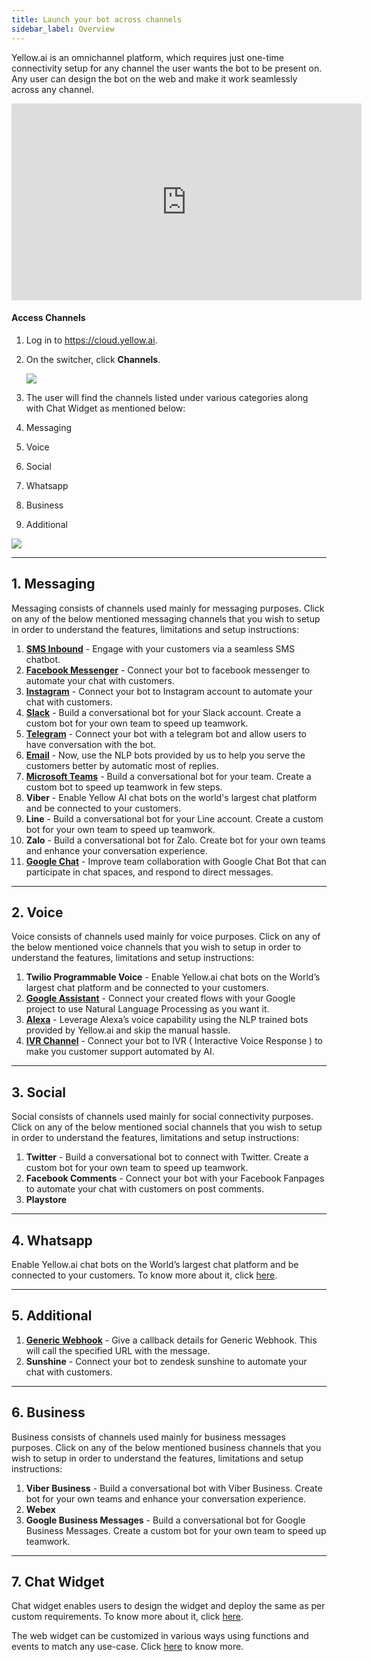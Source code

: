 ```yaml
---
title: Launch your bot across channels
sidebar_label: Overview
---
```


Yellow.ai is an omnichannel platform, which requires just one-time connectivity setup for any channel the user wants the bot to be present on. Any user can design the bot on the web and make it work seamlessly across any channel.


<iframe width="560" height="315" src="https://www.youtube.com/embed/wPJKEVAojpQ" title="YouTube video player" frameborder="0" allow="autoplay; clipboard-write; picture-in-picture" allowfullscreen></iframe>

#### Access Channels

1. Log in to https://cloud.yellow.ai.

2. On the switcher, click **Channels**.

   ![](https://i.imgur.com/K9D6fVB.jpg)

3. The user will find the channels listed under various categories along with Chat Widget as mentioned below:

1. Messaging
2. Voice
3. Social
4. Whatsapp
5. Business
6. Additional

![](https://i.imgur.com/AtOYLGk.png)

---
## 1. Messaging

Messaging consists of channels used mainly for messaging purposes. Click on any of the below mentioned messaging channels that you wish to setup in order to understand the features, limitations and setup instructions: 

1. **[SMS Inbound](https://docs.yellow.ai/docs/platform_concepts/channelConfiguration/sms-outbound-india)** - Engage with your customers via a seamless SMS chatbot.
2. **[Facebook Messenger](https://docs.yellow.ai/docs/platform_concepts/channelConfiguration/facebook-messenger/)** - Connect your bot to facebook messenger to automate your chat with customers.
3. **[Instagram](https://docs.yellow.ai/docs/platform_concepts/channelConfiguration/instagram)** - Connect your bot to Instagram account to automate your chat with customers.
4. **[Slack](https://docs.yellow.ai/docs/platform_concepts/channelConfiguration/slack2)** - Build a conversational bot for your Slack account. Create a custom bot for your own team to speed up teamwork.
5. **[Telegram](https://docs.yellow.ai/docs/platform_concepts/channelConfiguration/telegram)** - Connect your bot with a telegram bot and allow users to have conversation with the bot.
6. **[Email](https://docs.yellow.ai/docs/platform_concepts/channelConfiguration/email-outbound)** - Now, use the NLP bots provided by us to help you serve the customers better by automatic most of replies.
7. **[Microsoft Teams](https://docs.yellow.ai/docs/platform_concepts/channelConfiguration/teams)** - Build a conversational bot for your team. Create a custom bot to speed up teamwork in few steps.
8. **Viber** - Enable Yellow AI chat bots on the world's largest chat platform and be connected to your customers.
9. **Line** - Build a conversational bot for your Line account. Create a custom bot for your own team to speed up teamwork.
10. **Zalo** - Build a conversational bot for Zalo. Create bot for your own teams and enhance your conversation experience.
11. **[Google Chat](https://docs.yellow.ai/docs/platform_concepts/channelConfiguration/googleChat)** - Improve team collaboration with Google Chat Bot that can participate in chat spaces, and respond to direct messages.

---
## 2. Voice

Voice consists of channels used mainly for voice purposes. Click on any of the below mentioned voice channels that you wish to setup in order to understand the features, limitations and setup instructions:

1. **Twilio Programmable Voice** - Enable Yellow.ai chat bots on the World’s largest chat platform and be connected to your customers.
2. **[Google Assistant](https://docs.yellow.ai/docs/platform_concepts/channelConfiguration/google-assistant)** - Connect your created flows with your Google project to use Natural Language Processing as you want it.
3. **[Alexa](https://docs.yellow.ai/docs/platform_concepts/channelConfiguration/alexa)** - Leverage Alexa’s voice capability using the NLP trained bots provided by Yellow.ai and skip the manual hassle.
4. **[IVR Channel](https://docs.yellow.ai/docs/platform_concepts/channelConfiguration/ivr-bots)** - Connect your bot to IVR ( Interactive Voice Response ) to make you customer support automated by AI.

---
## 3. Social

Social consists of channels used mainly for social connectivity purposes. Click on any of the below mentioned social channels that you wish to setup in order to understand the features, limitations and setup instructions:

1. **Twitter** - Build a conversational bot to connect with Twitter. Create a custom bot for your own team to speed up teamwork.
2. **Facebook Comments** - Connect your bot with your Facebook Fanpages to automate your chat with customers on post comments.
3. **Playstore**

---
## 4. Whatsapp

Enable Yellow.ai chat bots on the World’s largest chat platform and be connected to your customers. To know more about it, click [here](https://docs.yellow.ai/docs/platform_concepts/channelConfiguration/whatsapp-configuration). 

---
## 5. Additional

1. **[Generic Webhook](https://docs.yellow.ai/docs/platform_concepts/channelConfiguration/generic-webhook)** - Give a callback details for Generic Webhook. This will call the specified URL with the message.
2. **Sunshine** - Connect your bot to zendesk sunshine to automate your chat with customers.

---
## 6. Business

Business consists of channels used mainly for business messages purposes. Click on any of the below mentioned business channels that you wish to setup in order to understand the features, limitations and setup instructions:

1. **Viber Business** - Build a conversational bot with Viber Business. Create bot for your own teams and enhance your conversation experience.
2. **Webex**
3. **Google Business Messages** - Build a conversational bot for Google Business Messages. Create a custom bot for your own team to speed up teamwork.

---
## 7. Chat Widget

Chat widget enables users to design the widget and deploy the same as per custom requirements. To know more about it, click [here](https://docs.yellow.ai/docs/platform_concepts/channelConfiguration/web-widget). 

The web widget can be customized in various ways using functions and events to match any use-case. Click [here](https://docs.yellow.ai/docs/platform_concepts/channelConfiguration/web) to know more.
